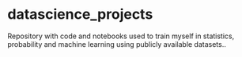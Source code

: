# datascience_projects
Repository with code and notebooks used to train myself in statistics, probability and machine learning using publicly available datasets..
